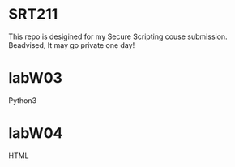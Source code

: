 # SRT211
This repo is desigined for my Secure Scripting couse submission.
Beadvised, It may go private one day!

# labW03
Python3

# labW04
HTML